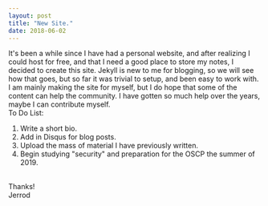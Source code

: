 ```yaml
---
layout: post
title: "New Site."
date: 2018-06-02
---
```

  
It's been a while since I have had a personal website, and after realizing I could host for free, and that I need a good place to store my notes, I decided to create this site. Jekyll is new to me for blogging, so we will see how that goes, but so far it was trivial to setup, and been easy to work with.
<br />
I am mainly making the site for myself, but I do hope that some of the content can help the community. I have gotten so much help over the years, maybe I can contribute myself.
<br />
To Do List:<br />
1) Write a short bio.<br />
2) Add in Disqus for blog posts.<br />
3) Upload the mass of material I have previously written.<br />
4) Begin studying "security" and preparation for the OSCP the summer of 2019.<br /><br />

Thanks!<br />
Jerrod
